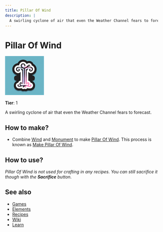 ```yaml
---
title: Pillar Of Wind
description: |
  A swirling cyclone of air that even the Weather Channel fears to forecast.
---
```

# Pillar Of Wind

![](../images/item.pillarofwind.png)

**Tier**: 1

A swirling cyclone of air that even the Weather Channel fears to forecast.

## How to make?

* Combine [Wind](/wiki/elements/wind) and [Monument](/wiki/elements/monument) to make [Pillar Of Wind](/wiki/elements/pillar-of-wind). This process is known as [Make Pillar Of Wind](/wiki/recipes/make-pillar-of-wind).

## How to use?

_Pillar Of Wind is not used for crafting in any recipes. You can still sacrifice it though with the **Sacrifice** button._

## See also

* [Games](/wiki/games)
* [Elements](/wiki/elements)
* [Recipes](/wiki/recipes)
* [Wiki](/wiki/index)
* [Learn](/learn/index)
